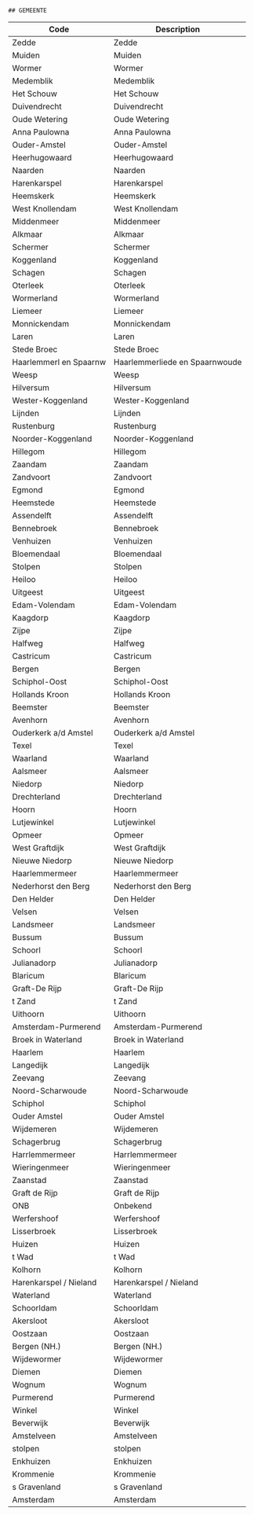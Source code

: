 	## GEMEENTE			
				
|	Code	|	Description	|
|	---	|	---	|
|	Zedde	|	Zedde	|
|	Muiden	|	Muiden	|
|	Wormer	|	Wormer	|
|	Medemblik	|	Medemblik	|
|	Het Schouw	|	Het Schouw	|
|	Duivendrecht	|	Duivendrecht	|
|	Oude Wetering	|	Oude Wetering	|
|	Anna Paulowna	|	Anna Paulowna	|
|	Ouder-Amstel	|	Ouder-Amstel	|
|	Heerhugowaard	|	Heerhugowaard	|
|	Naarden	|	Naarden	|
|	Harenkarspel	|	Harenkarspel	|
|	Heemskerk	|	Heemskerk	|
|	West Knollendam	|	West Knollendam	|
|	Middenmeer	|	Middenmeer	|
|	Alkmaar	|	Alkmaar	|
|	Schermer	|	Schermer	|
|	Koggenland	|	Koggenland	|
|	Schagen	|	Schagen	|
|	Oterleek	|	Oterleek	|
|	Wormerland	|	Wormerland	|
|	Liemeer	|	Liemeer	|
|	Monnickendam	|	Monnickendam	|
|	Laren	|	Laren	|
|	Stede Broec	|	Stede Broec	|
|	Haarlemmerl en Spaarnw	|	Haarlemmerliede en Spaarnwoude	|
|	Weesp	|	Weesp	|
|	Hilversum	|	Hilversum	|
|	Wester-Koggenland	|	Wester-Koggenland	|
|	Lijnden	|	Lijnden	|
|	Rustenburg	|	Rustenburg	|
|	Noorder-Koggenland	|	Noorder-Koggenland	|
|	Hillegom	|	Hillegom	|
|	Zaandam	|	Zaandam	|
|	Zandvoort	|	Zandvoort	|
|	Egmond	|	Egmond	|
|	Heemstede	|	Heemstede	|
|	Assendelft	|	Assendelft	|
|	Bennebroek	|	Bennebroek	|
|	Venhuizen	|	Venhuizen	|
|	Bloemendaal	|	Bloemendaal	|
|	Stolpen	|	Stolpen	|
|	Heiloo	|	Heiloo	|
|	Uitgeest	|	Uitgeest	|
|	Edam-Volendam	|	Edam-Volendam	|
|	Kaagdorp	|	Kaagdorp	|
|	Zijpe	|	Zijpe	|
|	Halfweg	|	Halfweg	|
|	Castricum	|	Castricum	|
|	Bergen	|	Bergen	|
|	Schiphol-Oost	|	Schiphol-Oost	|
|	Hollands Kroon	|	Hollands Kroon	|
|	Beemster	|	Beemster	|
|	Avenhorn	|	Avenhorn	|
|	Ouderkerk a/d Amstel	|	Ouderkerk a/d Amstel	|
|	Texel	|	Texel	|
|	Waarland	|	Waarland	|
|	Aalsmeer	|	Aalsmeer	|
|	Niedorp	|	Niedorp	|
|	Drechterland	|	Drechterland	|
|	Hoorn	|	Hoorn	|
|	Lutjewinkel	|	Lutjewinkel	|
|	Opmeer	|	Opmeer	|
|	West Graftdijk	|	West Graftdijk	|
|	Nieuwe Niedorp	|	Nieuwe Niedorp	|
|	Haarlemmermeer	|	Haarlemmermeer	|
|	Nederhorst den Berg	|	Nederhorst den Berg	|
|	Den Helder	|	Den Helder	|
|	Velsen	|	Velsen	|
|	Landsmeer	|	Landsmeer	|
|	Bussum	|	Bussum	|
|	Schoorl	|	Schoorl	|
|	Julianadorp	|	Julianadorp	|
|	Blaricum	|	Blaricum	|
|	Graft-De Rijp	|	Graft-De Rijp	|
|	t Zand	|	t Zand	|
|	Uithoorn	|	Uithoorn	|
|	Amsterdam-Purmerend	|	Amsterdam-Purmerend	|
|	Broek in Waterland	|	Broek in Waterland	|
|	Haarlem	|	Haarlem	|
|	Langedijk	|	Langedijk	|
|	Zeevang	|	Zeevang	|
|	Noord-Scharwoude	|	Noord-Scharwoude	|
|	Schiphol	|	Schiphol	|
|	Ouder Amstel	|	Ouder Amstel	|
|	Wijdemeren	|	Wijdemeren	|
|	Schagerbrug	|	Schagerbrug	|
|	Harrlemmermeer	|	Harrlemmermeer	|
|	Wieringenmeer	|	Wieringenmeer	|
|	Zaanstad	|	Zaanstad	|
|	Graft de Rijp	|	Graft de Rijp	|
|	ONB	|	Onbekend	|
|	Werfershoof	|	Werfershoof	|
|	Lisserbroek	|	Lisserbroek	|
|	Huizen	|	Huizen	|
|	t Wad	|	t Wad	|
|	Kolhorn	|	Kolhorn	|
|	Harenkarspel / Nieland	|	Harenkarspel / Nieland	|
|	Waterland	|	Waterland	|
|	Schoorldam	|	Schoorldam	|
|	Akersloot	|	Akersloot	|
|	Oostzaan	|	Oostzaan	|
|	Bergen (NH.)	|	Bergen (NH.)	|
|	Wijdewormer	|	Wijdewormer	|
|	Diemen	|	Diemen	|
|	Wognum	|	Wognum	|
|	Purmerend	|	Purmerend	|
|	Winkel	|	Winkel	|
|	Beverwijk	|	Beverwijk	|
|	Amstelveen	|	Amstelveen	|
|	stolpen	|	stolpen	|
|	Enkhuizen	|	Enkhuizen	|
|	Krommenie	|	Krommenie	|
|	s Gravenland	|	s Gravenland	|
|	Amsterdam	|	Amsterdam	|
